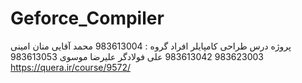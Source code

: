 # Geforce_Compiler
پروژه درس طراحی کامپایلر
افراد گروه : 
983613004    محمد آقایی
منان امینی    983623003
983613042    علی فولادگر
علیرضا موسوی    983613053
https://quera.ir/course/9572/
